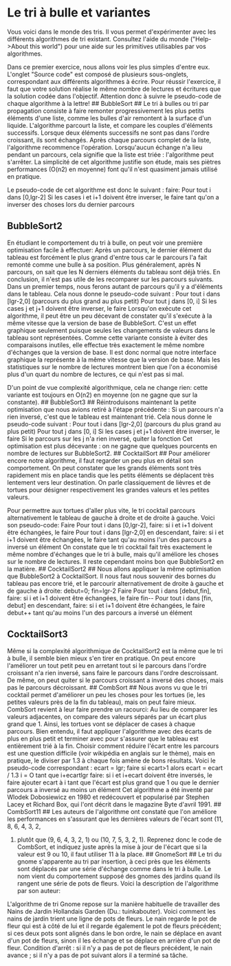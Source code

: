 # Le tri à bulle et variantes #
Vous voici dans le monde des tris. Il vous permet d'expérimenter avec les
différents algorithmes de tri existant.  Consultez l'aide du monde
("Help->About this world") pour une aide sur les primitives utilisables par
vos algorithmes.

Dans ce premier exercice, nous allons voir les plus simples d'entre
eux. L'onglet "Source code" est composé de plusieurs sous-onglets,
correspondant aux différents algorithmes à écrire. Pour réussir l'exercice,
il faut que votre solution réalise le même nombre de lectures et écritures
que la solution codée dans l'objectif.  Attention donc à suivre le
pseudo-code de chaque algorithme à la lettre! ## BubbleSort ##
Le tri à bulles ou tri par propagation consiste à faire remonter
progressivement les plus petits éléments d'une liste, comme les bulles d'air
remontent à la surface d'un liquide. L'algorithme parcourt la liste, et
compare les couples d'éléments successifs. Lorsque deux éléments successifs
ne sont pas dans l'ordre croissant, ils sont échangés. Après chaque parcours
complet de la liste, l'algorithme recommence l'opération. Lorsqu'aucun
échange n'a lieu pendant un parcours, cela signifie que la liste est triée :
l'algorithme peut s'arrêter.  La simplicité de cet algorithme justifie son
étude, mais ses piètres performances (O(n2) en moyenne) font qu'il n'est
quasiment jamais utilisé en pratique.

Le pseudo-code de cet algorithme est donc le suivant :     faire:
    Pour tout i dans [0,lgr-2]
    Si les cases i et i+1 doivent être inverser, le faire
    tant qu'on a inverser des choses lors du dernier parcours
## BubbleSort2 ##
En étudiant le comportement du tri à bulle, on peut voir une première
optimisation facile à effectuer: Après un parcours, le dernier élément du
tableau est forcément le plus grand d'entre tous car le parcours l'a fait
remonté comme une bulle à sa position. Plus généralement, après N parcours,
on sait que les N derniers éléments du tableau sont déjà triés. En
conclusion, il n'est pas utile de les recomparer sur les parcours
suivants. Dans un premier temps, nous ferons autant de parcours qu'il y a
d'éléments dans le tableau. Cela nous donne le pseudo-code suivant :     Pour tout i dans [lgr-2,0] (parcours du plus grand au plus petit)
    Pour tout j dans [0, i]
    Si les cases j et j+1 doivent être inverser, le faire
Lorsqu'on exécute cet algorithme, il peut être un peu décevant de constater
qu'il s'exécute à la même vitesse que la version de base de
BubbleSort. C'est un effet graphique seulement puisque seules les
changements de valeurs dans le tableau sont représentées. Comme cette
variante consiste à éviter des comparaisons inutiles, elle effectue très
exactement le même nombre d'échanges que la version de base. Il est donc
normal que notre interface graphique la représente à la même vitesse que la
version de base. Mais les statistiques sur le nombre de lectures montrent
bien que l'on a économisé plus d'un quart du nombre de lectures, ce qui
n'est pas si mal.

D'un point de vue complexité algorithmique, cela ne change rien: cette
variante est toujours en O(n2) en moyenne (on ne gagne que sur la
constante). ## BubbleSort3 ##
Réintroduisons maintenant la petite optimisation que nous avions retiré à
l'étape précédente : Si un parcours n'a rien inversé, c'est que le tableau
est maintenant trié. Cela nous donne le pseudo-code suivant :     Pour tout i dans [lgr-2,0] (parcours du plus grand au plus petit)
    Pour tout j dans [0, i]
    Si les cases j et j+1 doivent être inverser, le faire
    Si le parcours sur les j n'a rien inversé, quiter la fonction
Cet optimisation est plus décevante : on ne gagne que quelques pourcents en
nombre de lectures sur BubbleSort2. ## CocktailSort ##
Pour améliorer encore notre algorithme, il faut regarder un peu plus en
détail son comportement. On peut constater que les grands éléments sont très
rapidement mis en place tandis que les petits éléments se déplacent très
lentement vers leur destination. On parle classiquement de lièvres et de
tortues pour désigner respectivement les grandes valeurs et les petites
valeurs.

Pour permettre aux tortues d'aller plus vite, le tri cocktail parcours
alternativement le tableau de gauche à droite et de droite à gauche. Voici
son pseudo-code:     Faire
    Pour tout i dans [0,lgr-2], faire:
    si i et i+1 doivent être échangées, le faire
    Pour tout i dans [lgr-2,0] en descendant, faire:
    si i et i+1 doivent être échangées, le faire
    tant qu'au moins l'un des parcours a inversé un élément
On constate que le tri cocktail fait très exactement le même nombre
d'échanges que le tri à bulle, mais qu'il améliore les choses sur le nombre
de lectures. Il reste cependant moins bon que BubbleSort2 en la matière. ## CocktailSort2 ##
Nous allons appliquer la même optimisation que BubbleSort2 à
CocktailSort. Il nous faut nous souvenir des bornes du tableau pas encore
trié, et le parcourir alternativement de droite à gauche et de gauche à
droite:     debut=0; fin=lgr-2
    Faire
    Pour tout i dans [debut,fin], faire:
    si i et i+1 doivent être échangées, le faire
    fin--
    Pour tout i dans [fin, debut] en descendant, faire:
    si i et i+1 doivent être échangées, le faire
    debut++
    tant qu'au moins l'un des parcours a inversé un élément
## CocktailSort3 ##
Même si la complexité algorithmique de CocktailSort2 est la même que le tri
à bulle, il semble bien mieux s'en tirer en pratique. On peut encore
l'améliorer un tout petit peu en arretant tout si le parcours dans l'ordre
croissant n'a rien inversé, sans faire le parcours dans l'ordre
descroissant. De même, on peut quiter si le parcours croissant a inversé des
choses, mais pas le parcours décroissant. ## CombSort ##
Nous avons vu que le tri cocktail permet d'améliorer un peu les choses pour
les tortues (ie, les petites valeurs près de la fin du tableau), mais on
peut faire mieux. CombSort revient à leur faire prendre un racourci: Au lieu
de comparer les valeurs adjacentes, on compare des valeurs séparés par un
écart plus grand que 1. Ainsi, les tortues vont se déplacer de cases à chaque parcours. Bien entendu, il faut appliquer l'algorithme avec
des écarts de plus en plus petit et terminer avec pour
s'assurer que le tableau est entièrement trié à la fin. Choisir comment
réduire l'écart entre les parcours est une question difficile (voir
wikipédia en anglais sur le thème), mais en pratique, le diviser par 1.3 à
chaque fois amène de bons résultats. Voici le pseudo-code correspondant :     ecart = lgr;
    faire
    si ecart>1 alors
    ecart = ecart / 1.3
    i = O
    tant que i+ecartlgr faire:
    si i et i+ecart doivent être inversés, le faire
    ajouter ecart à i
    tant que l'écart est plus grand que 1 ou que le dernier parcours a inversé au moins un élément
Cet algorithme a été inventé par Wlodek Dobosiewicz en 1980 et redécouvert
et popularisé par Stephen Lacey et Richard Box, qui l'ont décrit dans le
magazine Byte d'avril 1991. ## CombSort11 ##
Les auteurs de l'algorithme ont constaté que l'on améliore les performances
en s'assurant que les dernières valeurs de l'écart sont (11, 8, 6, 4, 3, 2,
1) plutôt que (9, 6, 4, 3, 2, 1) ou (10, 7, 5, 3, 2, 1). Reprenez donc le
code de CombSort, et indiquez juste après la mise à jour de l'écart que si
la valeur est 9 ou 10, il faut utiliser 11 à la place. ## GnomeSort ##
Le tri du gnome s'apparente au tri par insertion, à ceci près que les
éléments sont déplacés par une série d'échange comme dans le tri à bulle. Le
nom vient du comportement supposé des gnomes des jardins quand ils rangent
une série de pots de fleurs. Voici la description de l'algorithme par son
auteur:

L'algorithme de tri Gnome repose sur la manière habituelle de travailler des Nains de Jardin Hollandais Garden
(Du.: tuinkabouter). Voici comment les nains de jardin trient une ligne de pots de fleurs.
Le nain regarde le pot de fleur qui est à côté de lui et il regarde également le pot de fleurs précédent; si
ces deux pots sont alignés dans le bon ordre, le nain se déplace en avant d'un pot de fleurs, sinon il les échange
et se déplace en arrière d'un pot de fleur. Condition d'arrêt : si il n'y a pas
de pot de fleurs précédent, le nain avance ; si il n'y a pas de pot suivant alors il a terminé sa tâche.

